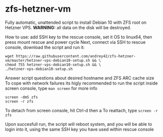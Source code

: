 # zfs-hetzner-vm

Fully automatic, unattended script to install Debian 10 with ZFS root on Hetzner VPS.
__WARNING:__ all data on the disk will be destroyed.

How to use: add SSH key to the rescue console, set it OS to linux64, then press mount rescue and power cycle
Next, connect via SSH to rescue console, download the script and run it:
````
wget https://raw.githubusercontent.com/andrey42/zfs-hetzner-vm/master/hetzner-vps-debian10-setup.sh && \
chmod 755 hetzner-vps-debian10-setup.sh && \
./hetzner-vps-debian10-setup.sh
````
Answer script questions about desired hostname and ZFS ARC cache size
To cope with network failures its higly recommended to run the script inside screen console, type `man screen` for more info
````
screen -dmS zfs
screen -r zfs
````
To detach from screen console, hit Ctrl-d then a
To reattach, type `screen -r zfs`

Upon succesfull run, the script will reboot system, and you will be able to login into it, using the same SSH key you have used within rescue console

